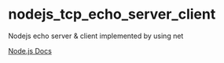 # nodejs_tcp_echo_server_client

Nodejs echo server &amp; client implemented by using net

[Node.js Docs](https://nodejs.org/api/net.html#net_net_createserver_options_connectionlistener)
